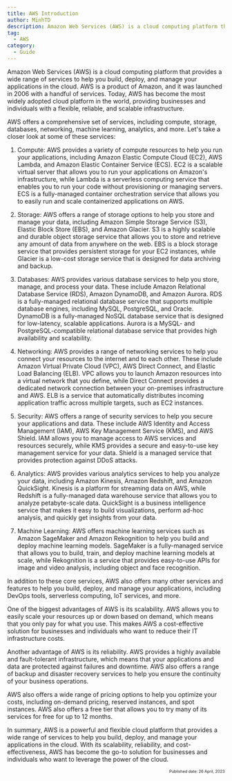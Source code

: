 ```yaml
---
title: AWS Introduction
author: MinhTD
description: Amazon Web Services (AWS) is a cloud computing platform that provides a wide range of services to help you build, deploy, and manage your applications in the cloud. AWS is a product of Amazon, and it was launched in 2006 with a handful of services. Today, AWS has become the most widely adopted cloud platform in the world, providing businesses and individuals with a flexible, reliable, and scalable infrastructure. 
tag:
  - AWS
category:
  - Guide
---
```

Amazon Web Services (AWS) is a cloud computing platform that provides a wide range of services to help you build, deploy, and manage your applications in the cloud. AWS is a product of Amazon, and it was launched in 2006 with a handful of services. Today, AWS has become the most widely adopted cloud platform in the world, providing businesses and individuals with a flexible, reliable, and scalable infrastructure.

AWS offers a comprehensive set of services, including compute, storage, databases, networking, machine learning, analytics, and more. Let's take a closer look at some of these services:

1. Compute: AWS provides a variety of compute resources to help you run your applications, including Amazon Elastic Compute Cloud (EC2), AWS Lambda, and Amazon Elastic Container Service (ECS). EC2 is a scalable virtual server that allows you to run your applications on Amazon's infrastructure, while Lambda is a serverless computing service that enables you to run your code without provisioning or managing servers. ECS is a fully-managed container orchestration service that allows you to easily run and scale containerized applications on AWS.

2. Storage: AWS offers a range of storage options to help you store and manage your data, including Amazon Simple Storage Service (S3), Elastic Block Store (EBS), and Amazon Glacier. S3 is a highly scalable and durable object storage service that allows you to store and retrieve any amount of data from anywhere on the web. EBS is a block storage service that provides persistent storage for your EC2 instances, while Glacier is a low-cost storage service that is designed for data archiving and backup.

3. Databases: AWS provides various database services to help you store, manage, and process your data. These include Amazon Relational Database Service (RDS), Amazon DynamoDB, and Amazon Aurora. RDS is a fully-managed relational database service that supports multiple database engines, including MySQL, PostgreSQL, and Oracle. DynamoDB is a fully-managed NoSQL database service that is designed for low-latency, scalable applications. Aurora is a MySQL- and PostgreSQL-compatible relational database service that provides high availability and scalability.

4. Networking: AWS provides a range of networking services to help you connect your resources to the internet and to each other. These include Amazon Virtual Private Cloud (VPC), AWS Direct Connect, and Elastic Load Balancing (ELB). VPC allows you to launch Amazon resources into a virtual network that you define, while Direct Connect provides a dedicated network connection between your on-premises infrastructure and AWS. ELB is a service that automatically distributes incoming application traffic across multiple targets, such as EC2 instances.

5. Security: AWS offers a range of security services to help you secure your applications and data. These include AWS Identity and Access Management (IAM), AWS Key Management Service (KMS), and AWS Shield. IAM allows you to manage access to AWS services and resources securely, while KMS provides a secure and easy-to-use key management service for your data. Shield is a managed service that provides protection against DDoS attacks.

6. Analytics: AWS provides various analytics services to help you analyze your data, including Amazon Kinesis, Amazon Redshift, and Amazon QuickSight. Kinesis is a platform for streaming data on AWS, while Redshift is a fully-managed data warehouse service that allows you to analyze petabyte-scale data. QuickSight is a business intelligence service that makes it easy to build visualizations, perform ad-hoc analysis, and quickly get insights from your data.

7. Machine Learning: AWS offers machine learning services such as Amazon SageMaker and Amazon Rekognition to help you build and deploy machine learning models. SageMaker is a fully-managed service that allows you to build, train, and deploy machine learning models at scale, while Rekognition is a service that provides easy-to-use APIs for image and video analysis, including object and face recognition.

In addition to these core services, AWS also offers many other services and features to help you build, deploy, and manage your applications, including DevOps tools, serverless computing, IoT services, and more.

One of the biggest advantages of AWS is its scalability. AWS allows you to easily scale your resources up or down based on demand, which means that you only pay for what you use. This makes AWS a cost-effective solution for businesses and individuals who want to reduce their IT infrastructure costs.

Another advantage of AWS is its reliability. AWS provides a highly available and fault-tolerant infrastructure, which means that your applications and data are protected against failures and downtime. AWS also offers a range of backup and disaster recovery services to help you ensure the continuity of your business operations.

AWS also offers a wide range of pricing options to help you optimize your costs, including on-demand pricing, reserved instances, and spot instances. AWS also offers a free tier that allows you to try many of its services for free for up to 12 months.

In summary, AWS is a powerful and flexible cloud platform that provides a wide range of services to help you build, deploy, and manage your applications in the cloud. With its scalability, reliability, and cost-effectiveness, AWS has become the go-to solution for businesses and individuals who want to leverage the power of the cloud.

<div style="text-align: right; font-size: xx-small;"> Published date: 26 April, 2023 </div>